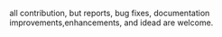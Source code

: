 all contribution, but reports, bug fixes, documentation improvements,enhancements, and idead are welcome.
